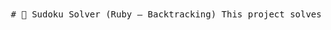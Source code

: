 <pre lang="markdown"> # 🧩 Sudoku Solver (Ruby – Backtracking) This project solves any standard 9x9 Sudoku puzzle using a **backtracking algorithm**, and optionally displays the solving process visually in the terminal (or however you set it up). --- ## 🚀 How to Run Make sure you have Ruby installed. Then simply run: ```bash ruby sudoku_solver.rb ``` --- ## 🗂️ Input Format Your Sudoku puzzle should be saved in a `.txt` file, where: - Each line contains exactly 9 digits - Use `0` to represent empty cells Example (`sudoku3.txt`): ```text 800590700 000000008 030000020 000000000 100007430 000040075 008970002 604051000 900002080 ``` You can modify this file or create your own. Make sure your Ruby code reads from the correct path (`sudoku3.txt` or whichever file you use). --- Let me know if you want to add: - GIF/video preview of the solving animation - CLI arguments for dynamic file input - Or a live demo link if you ever host it Happy puzzling! 😄 </pre>